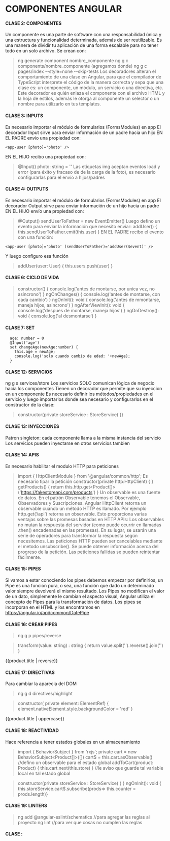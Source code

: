 # COMPONENTES ANGULAR

#### CLASE 2: COMPONENTES
Un componente es una parte de software con una responsabilidad única y una estructura y funcionalidad determinada, además de ser reutilizable.
Es una manera de dividir tu aplicación de una forma escalable para no tener todo en un solo archivo. 
Se crean con:
> ng generate component nombre_componente
> ng g c components/nombre_componente (agregamos donde)
> ng g c pages/index --style=none --skip-tests
Los decoradores alteran el comportamiento de una clase en Angular, para que el compilador de TypeScript interprete el código de la manera correcta y sepa que una clase es: un componente, un módulo, un servicio o una directiva, etc.
Este decorador es quién enlaza el componente con el archivo HTML y la hoja de estilos, además le otorga al componente un selector o un nombre para utilizarlo en tus templates.

#### CLASE 3: INPUTS
Es necesario importar el módulo de formularios (FormsModules) en app
El decorador Input sirve para enviar información de un padre hacia un hijo
EN EL PADRE envío una propiedad con:
~~~
<app-user [photo]='photo' />
~~~
EN EL HIJO recibo una propiedad con:
> @Input() photo: string = ''
Las etiquetas img aceptan eventos load y error (para éxito y fracaso de de la carga de la foto), es necesario configurarlas para el envío a hijos/padres

#### CLASE 4: OUTPUTS
Es necesario importar el módulo de formularios (FormsModules) en app
El decorador Output sirve para enviar información de un hijo hacia un padre
EN EL HIJO envío una propiedad con:
> @Output() sendUserToFather = new EventEmitter<User>()
Luego defino un evento para enviar la información que necesito enviar:
> addUser() { this.sendUserToFather.emit(this.user) }
EN EL PADRE recibo el evento con una función:
~~~
<app-user [photo]='photo' (sendUserToFather)='addUser($event)' />
~~~
Y luego configuro esa función
> addUser(user: User) { this.users.push(user) }

#### CLASE 6: CICLO DE VIDA
> constructor() { console.log('antes de montarse, por unica vez, no asincrono') }
> ngOnChanges() { console.log('antes de montarse, con cada cambio') }
> ngOnInit(): void { console.log('antes de mmontarse, maneja hijos, asincrono') }
> ngAfterViewInit(): void { console.log('despues de montarse, maneja hijos') }
> ngOnDestroy(): void { console.log('al desmontarse') }

#### CLASE 7: SET
~~~
  age: number = 0
  @Input('age')
  set changeAge(newAge:number) {
    this.age = newAge;
    console.log('solo cuando cambio de edad: '+newAge);
  }
~~~

#### CLASE 12: SERVICIOS
ng g s services/store
Los servicios SOLO comunican lógica de negocio hacia los componentes
Tienen un decorador que permite que su inyeccion en un componente
Es necesario definir los métodos/propiedades en el servicio y luego importarlos donde sea necesario y configurarlos en el constructor de la clase:
> constructor(private storeService : StoreService) {}

#### CLASE 13: INYECCIONES
Patron singleton: cada componente llama a la misma instancia del servicio
Los servicios pueden inyectarse en otros servicios tambien

#### CLASE 14: APIS
Es necesario habilitar el modulo HTTP para peticiones
> import { HttpClientModule } from '@angular/common/http';
Es necesario tipar la petición
> constructor(private http:HttpClient) { }
> getProducts() { return this.http.get<Product[]>('https://fakestoreapi.com/products') }
Un observable es una fuente de datos. En el patrón Observable tenemos el Observable, Observadores y Suscripciones.
Angular HttpClient retorna un observable cuando un método HTTP es llamado. Por ejemplo http.get(‘/api’) retorna un observable. Esto proporciona varias ventajas sobre las promesas basadas en HTTP APIs:
Los observables no mutan la respuesta del servidor (como puede ocurrir en llamadas .then() encadenadas en las promesas). En su lugar, se usarán una serie de operadores para transformar la respuesta según necesitemos.
Las peticiones HTTP pueden ser cancelables mediante el metodo unsubscribe().
Se puede obtener información acerca del progreso de la petición.
Las peticiones fallidas se pueden reintentar fácilmente.

#### CLASE 15: PIPES
Si vamos a estar conociendo los pipes debemos empezar por definirlos, un Pipe es una función pura, o sea, una función que dado un determinado valor siempre devolverá el mismo resultado.
Los Pipes no modifican el valor de un dato, simplemente le cambian el aspecto visual, Angular utiliza el concepto de Pipes para la transformación de datos.
Los pipes se incorporan en el HTML y los encontramos en https://angular.io/api/common/DatePipe

#### CLASE 16: CREAR PIPES
> ng g p pipes/reverse

>   transform(value: string) : string { return value.split('').reverse().join('') }
<p>{{product.title | reverse}}</p>

#### CLASE 17: DIRECTIVAS
Para cambiar la aparecia del DOM
> ng g d directives/highlight

>   constructor( private element: ElementRef) { element.nativeElement.style.backgroundColor = 'red' }
<p appHighlight>{{product.title | uppercase}}</p>

#### CLASE 18: REACTIVIDAD
Hace referencia a tener estados globales en un almacenamiento
> import { BehaviorSubject } from 'rxjs';
> private cart = new BehaviorSubject<Product[]>([])
> cart$ = this.cart.asObservable() //defino un observable para el estado global
> addToCart(product: Product) { this.cart.next(this.store) } //le aviso que guarde tal variable local en tal estado global

> constructor(private storeService : StoreService) { }
> ngOnInit(): void { this.storeService.cart$.subscribe(prods=> this.counter = prods.length)}

#### CLASE 19: LINTERS
> ng add @angular-eslint/schematics //para agregar las reglas al proyecto
> ng lint //para ver que cosas no cumplen las reglas

#### CLASE : 